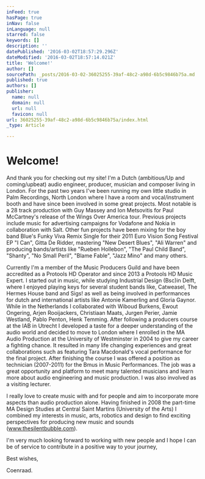 ```yaml
---
inFeed: true
hasPage: true
inNav: false
inLanguage: null
starred: false
keywords: []
description: ''
datePublished: '2016-03-02T18:57:29.296Z'
dateModified: '2016-03-02T18:57:14.021Z'
title: 'Welcome!'
author: []
sourcePath: _posts/2016-03-02-36025255-39af-48c2-a98d-6b5c9846b75a.md
published: true
authors: []
publisher:
  name: null
  domain: null
  url: null
  favicon: null
url: 36025255-39af-48c2-a98d-6b5c9846b75a/index.html
_type: Article

---
```

# Welcome!

And thank you for checking out my site! I'm a Dutch (ambitious/Up and coming/upbeat) audio engineer, producer, musician and composer living in London. For the past two years I've been running my own little studio in Palm Recordings, North London where I have a room and vocal/instrument booth and have since been involved in some great projects. Most notable is a 28 track production with Guy Massey and Ion Metsovitis for Paul McCartney's release of the Wings Over America tour. Previous projects include music for advertising campaigns for Vodafone and Nokia in collaboration with Salt. Other fun projects have been mixing for the boy band Blue's Funky Viva Remix Single for their 2011 Euro Vision Song Festival EP "I Can", Gitta De Ridder, mastering "New Desert Blues", "Ali Warren" and producing bands/artists like "Rueben Hollebon", "The Paul Child Band", "Shanty", "No Small Peril", "Blame Fable", "Jazz Mino" and many others.

Currently I'm a member of the Music Producers Guild and have been accredited as a Protools HD Operator and since 2013 a Protools HD Music Expert. I started out in music, while studying Industrial Design (Bsc)in Delft, where I enjoyed playing keys for several student bands like, Catweasel, The Hermes House band and Sigs! as well as being involved in performances for dutch and international artists like Antonie Kamerling and Gloria Gaynor. While in the Netherlands I collaborated with Wiboud Burkens, Ewout Ongering, Arjen Rooijackers, Christiaan Maats, Jurgen Perier, Jamie Westland, Pablo Penton, Henk Temming. After following a producers course at the IAB in Utrecht I developed a taste for a deeper understanding of the audio world and decided to move to London where I enrolled in the MA Audio Production at the University of Westminster in 2004 to give my career a fighting chance. It resulted in many life changing experiences and great collaborations such as featuring Tara Macdonald's vocal performance for the final project. After finishing the course I was offered a position as technician (2007-2011) for the Bmus in Music Performances. The job was a great opportunity and platform to meet many talented musicians and learn more about audio engineering and music production. I was also involved as a visiting lecturer.

I really love to create music with and for people and aim to incorporate more aspects than audio production alone. Having finished in 2008 the part-time MA Design Studies at Central Saint Martins (University of the Arts) I combined my interests in music, arts, robotics and design to find exciting perspectives for producing new music and sounds (www.thesilentbubble.com).

I'm very much looking forward to working with new people and I hope I can be of service to contribute in a positive way to your journey,

Best wishes, 

[][0][][1][][2][][3][][4][][5]

Coenraad.

[0]: http://salt.tv/
[1]: http://www.fvpglobal.com/
[2]: http://www.antoniekamerling.nl/
[3]: http://www.wiboud.com/
[4]: http://www.taramcdonald.tv/public/
[5]: http://www.thesilentbubble.com/